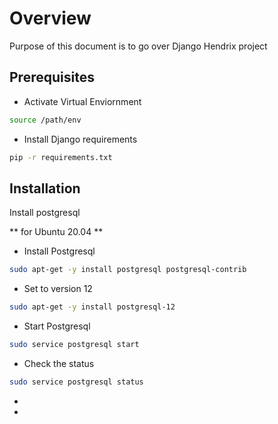 # Overview
Purpose of this document is to go over Django Hendrix project

## Prerequisites

- Activate Virtual Enviornment
```sh 
source /path/env
```
- Install Django requirements
```sh
pip -r requirements.txt
```

## Installation 
Install postgresql

** for Ubuntu 20.04 **
- Install Postgresql 
```sh
sudo apt-get -y install postgresql postgresql-contrib
```
- Set to version 12
```sh
sudo apt-get -y install postgresql-12
```
- Start Postgresql
```sh
sudo service postgresql start
```
- Check the status
```sh
sudo service postgresql status
```
- 

- 
